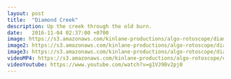 ```yaml
---
layout: post
title:  "Diamond Creek"
description: Up the creek through the old burn.
date:   2016-11-04 02:37:00 +0700
image: https://s3.amazonaws.com/kinlane-productions/algo-rotoscope/diamondcreek/diamondcreek-still.jpg
image2: https://s3.amazonaws.com/kinlane-productions/algo-rotoscope/diamondcreek/diamondcreek-still-1200.png
image3: https://s3.amazonaws.com/kinlane-productions/algo-rotoscope/diamondcreek/diamondcreek-still-600.png
videoMP4: https://s3.amazonaws.com/kinlane-productions/algo-rotoscope/diamondcreek/diamondcreek-publish-540.mp4
videoYoutube: https://www.youtube.com/watch?v=g1VJ98v2pj0
---
```

